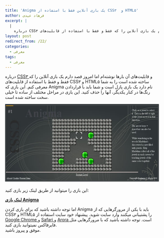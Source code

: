 ```yaml
---
title: 'Anigma‌ یک بازی آنلاین فقط با استفاده از CSS۳  و HTML۵'
author: فرهاد عیدی
excerpt: |
  |
    درباره CSS۳ و قابلیت‌های آن بارها نوشته‌ام اما امروز قصد دارم یک بازی آنلاین را که فقط و فقط با استفاده از قابلیت‌های CSS۳ و HTML۵ ساخته شده است را به شما معرفی کنم. این بازی که Anigma نام دارد یک بازی پازل است و شما باید با قراردادن رنگ‌ها در کنار یکدیگر، آنها را حذف کنید. این بازی در مراحل مختلف از ساده تا خیلی سخت ساخته شده است.
layout: post
redirect_from: /22/
categories:
  - معرفی
tags:
  - معرفی
---
```

درباره [CSS۳ ][1]و قابلیت‌های آن بارها نوشته‌ام اما امروز قصد دارم یک بازی آنلاین را که فقط و فقط با استفاده از قابلیت‌های CSS۳ و HTML۵ ساخته شده است را به شما معرفی کنم. این بازی که Anigma نام دارد یک بازی پازل است و شما باید با قراردادن رنگ‌ها در کنار یکدیگر، آنها را حذف کنید. این بازی در مراحل مختلف از ساده تا خیلی سخت ساخته شده است.

<img alt="نمایی از بازی اینترنتی Anigma" src="/asset/legacy/anigma-screenshot.jpg" class="mt-image-center" style="text-align: center; display: block; margin: 0pt auto 20px;" width="550" height="253" />

<!-- more -->

  
این بازی را میتوانید از طریق لینک زیر بازی کنید:

[**لینک بازی Anigma**][2]

اما توجه داشته باشید که برای بازی کردن Anigma باید با یکی از مرورگرهایی که از CSS۳ و HTML۵ را پشتیبانی میکنند وارد سایت شوید. پیشنهاد خود سایت استفاده از [Google Chrome ][3]و [Safari ][4]و [Arora ][5]است. توجه داشته باشید که با مرورگرهایی مثل فایرفاکس نمیتوانید بازی کنید.  
موفق و پیروز باشید.

 [1]: http://www.faroxa.com/tag/CSS3
 [2]: http://icefox.net/anigma/
 [3]: http://www.google.com/chrome
 [4]: http://www.apple.com/safari/
 [5]: http://arora-browser.org/